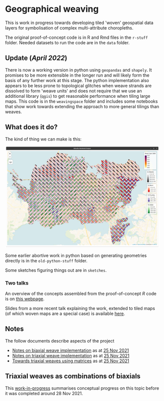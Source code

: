 # Geographical weaving
This is work in progress towards developing tiled 'woven' geospatial data layers for symbolisation of complex multi-attribute choropleths.  

The original proof-of-concept code is in R and Rmd files in the `r-stuff` folder. Needed datasets to run the code are in the `data` folder.

## **Update** (*April 2022*) 
There is now a working version in python using `geopandas` and `shapely`. It promises to be more extensible in the longer run and will likely form the basis of any further work at this stage. The python implementation also appears to be less prone to topological glitches when weave strands are dissolved to form 'weave units' and does not require that we use an additional library (`qgis`) to get reasonable performance when tiling large maps. This code is in the `weavingspace` folder and includes some notebooks that show work towards extending the approach to more general tilings than weaves.

## What does it do?
The kind of thing we can make is this:

![a weave map](example.png)

Some earlier abortive work in python based on generating geometries directly is in the `old-python-stuff` folder.

Some sketches figuring things out are in `sketches`.

### Two talks
An overview of the concepts assembled from the proof-of-concept _R_ code is on [this webpage](https://dosull.github.io/weaving-space/NZCS-Nov-2021/make-weave-map.html).

Slides from a more recent talk explaining the work, extended to tiled maps (of which woven maps are a special case) is available [here](https://dosull.github.io/weaving-space/NZCS-Aug-2022/slides/).

## Notes
The follow documents describe aspects of the project

+ [Notes on biaxial weave implementation](https://dosull.github.io/weaving-space/notes/notes-on-biaxial-weave-implementation.html) as at [25 Nov 2021](https://github.com/DOSull/weaving-space/commit/735c6a828f682c52afd0fddf3570ce5fa4badaf3)
+ [Notes on triaxial weave implementation](https://dosull.github.io/weaving-space/notes/notes-on-triaxial-weave-implementation.html) as at [25 Nov 2021](https://github.com/DOSull/weaving-space/commit/735c6a828f682c52afd0fddf3570ce5fa4badaf3)
+ [Towards triaxial weaves using matrices](https://dosull.github.io/weaving-space/notes/towards-triaxial-weaves-using-matrices.html) as at [25 Nov 2021](https://github.com/DOSull/weaving-space/commit/735c6a828f682c52afd0fddf3570ce5fa4badaf3)

## Triaxial weaves as combinations of biaxials
This [work-in-progress](https://dosull.github.io/weaving-space/code-junkyard/three-way-matrices.html) summarises conceptual progress on this topic before it was completed around 28 Nov 2021.
